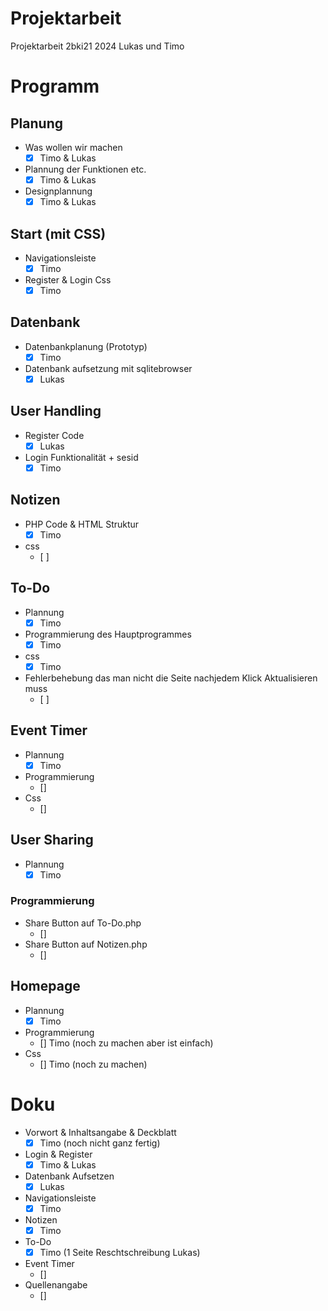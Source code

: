 # Projektarbeit
Projektarbeit 2bki21 2024 Lukas und Timo

# Programm
## Planung
- Was wollen wir machen
    - [x] Timo & Lukas
- Plannung der Funktionen etc.
    - [x] Timo & Lukas
- Designplannung
    - [x] Timo & Lukas

## Start (mit CSS)
- Navigationsleiste
    - [x] Timo
- Register & Login Css
    - [x] Timo

## Datenbank
- Datenbankplanung (Prototyp)
    - [x] Timo
- Datenbank aufsetzung mit sqlitebrowser
    - [x] Lukas

## User Handling
- Register Code
    - [x] Lukas
- Login Funktionalität + sesid
    - [x] Timo

## Notizen
- PHP Code & HTML Struktur
    - [x] Timo
- css
    - [ ] 

## To-Do
- Plannung
    - [x] Timo
- Programmierung des Hauptprogrammes
    - [x] Timo
- css
    - [x] Timo
- Fehlerbehebung das man nicht die Seite nachjedem Klick Aktualisieren muss
    - [ ] 

## Event Timer
- Plannung
    - [x] Timo
- Programmierung
    - []
- Css
    - []

## User Sharing
- Plannung
    - [x] Timo
### Programmierung
- Share Button auf To-Do.php 
    - []
- Share Button auf Notizen.php
    - []

## Homepage
- Plannung
    - [x] Timo
- Programmierung
    - [] Timo (noch zu machen aber ist einfach)
- Css
    - [] Timo (noch zu machen)


# Doku
- Vorwort & Inhaltsangabe & Deckblatt
    - [x] Timo (noch nicht ganz fertig)
- Login & Register
    - [x] Timo & Lukas
- Datenbank Aufsetzen
    - [x] Lukas
- Navigationsleiste
    - [x] Timo
- Notizen 
    - [x] Timo
- To-Do
    - [x] Timo (1 Seite Reschtschreibung Lukas)
- Event Timer
    - []
- Quellenangabe
    - []